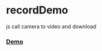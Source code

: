# recordDemo
js call camera to video and download

### [Demo](https://503945930.github.io/recordDemo/index.html)
